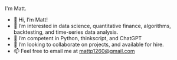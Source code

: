 I'm Matt. 
- 👋 Hi, I’m Matt!
- 👀 I’m interested in data science, quantitative finance, algorithms, backtesting, and time-series data analysis.
- 🌱 I’m competent in Python, thinkscript, and ChatGPT
- 💞️ I’m looking to collaborate on projects, and available for hire.
- 📫 Feel free to email me at mattp1260@gmail.com


